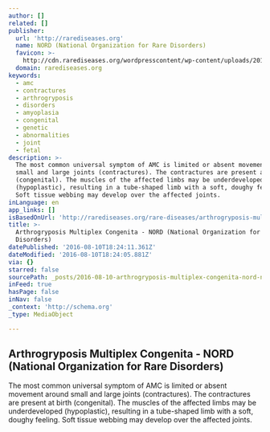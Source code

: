 ```yaml
---
author: []
related: []
publisher:
  url: 'http://rarediseases.org'
  name: NORD (National Organization for Rare Disorders)
  favicon: >-
    http://cdn.rarediseases.org/wordpresscontent/wp-content/uploads/2016/05/favicon.ico-3.png
  domain: rarediseases.org
keywords:
  - amc
  - contractures
  - arthrogryposis
  - disorders
  - amyoplasia
  - congenital
  - genetic
  - abnormalities
  - joint
  - fetal
description: >-
  The most common universal symptom of AMC is limited or absent movement around
  small and large joints (contractures). The contractures are present at birth
  (congenital). The muscles of the affected limbs may be underdeveloped
  (hypoplastic), resulting in a tube-shaped limb with a soft, doughy feeling.
  Soft tissue webbing may develop over the affected joints.
inLanguage: en
app_links: []
isBasedOnUrl: 'http://rarediseases.org/rare-diseases/arthrogryposis-multiplex-congenita/'
title: >-
  Arthrogryposis Multiplex Congenita - NORD (National Organization for Rare
  Disorders)
datePublished: '2016-08-10T18:24:11.361Z'
dateModified: '2016-08-10T18:24:05.881Z'
via: {}
starred: false
sourcePath: _posts/2016-08-10-arthrogryposis-multiplex-congenita-nord-national-organiza.md
inFeed: true
hasPage: false
inNav: false
_context: 'http://schema.org'
_type: MediaObject

---
```

<article style=""><h1>Arthrogryposis Multiplex Congenita - NORD (National Organization for Rare Disorders)</h1><p>The most common universal symptom of AMC is limited or absent movement around small and large joints (contractures). The contractures are present at birth (congenital). The muscles of the affected limbs may be underdeveloped (hypoplastic), resulting in a tube-shaped limb with a soft, doughy feeling. Soft tissue webbing may develop over the affected joints.</p></article>